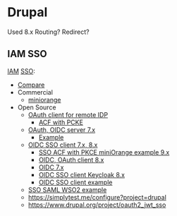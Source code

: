 # Drupal

Used 8.x
Routing?
Redirect?

## IAM SSO

[IAM](../../arch/system.class/iam.md) [SSO](../../arch/pattern/security/sso.md):

- [Compare](https://groups.drupal.org/node/182004)
- Commercial
	- [miniorange](https://plugins.miniorange.com/drupal-sso-oauth-openid-single-sign-on)
- Open Source
	- [OAuth client for remote IDP](https://www.drupal.org/node/2300493)
		- [ACF with PCKE](https://www.drupal.org/project/openid_connect/issues/3266205)
	- [OAuth, OIDC server 7.x](https://www.drupal.org/project/oauth2_server)
		- [Example](https://www.droptica.com/blog/how-set-drupal-authentication-using-oauth2-and-openid-connect/)
	- [OIDC SSO client 7.x, 8.x](https://www.drupal.org/project/openid_connect)		
		- [SSO ACF with PKCE miniOrange example 9.x](https://www.drupal.org/case-study/decoupled-drupal-oauth-pkce-sso-flow#technical-specifications)
		- [OIDC, OAuth client 8.x](https://www.drupal.org/project/openid_connect)
		- [OIDC 7.x](https://www.drupal.org/project/openid_connect_sso)
		- [OIDC SSO client Keycloak 8.x](https://www.drupal.org/project/keycloak)
		- [OIDC SSO client example](https://www.drupal.org/node/2274367)
	- [SSO SAML WSO2 example](https://is.docs.wso2.com/en/latest/guides/login/log-into-drupal-using-is/)
	- <https://simplytest.me/configure?project=drupal>
	- <https://www.drupal.org/project/oauth2_jwt_sso>
